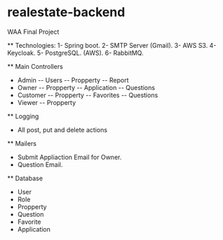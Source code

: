 # realestate-backend
WAA Final Project

** Technologies:
1- Spring boot.
2- SMTP Server (Gmail).
3- AWS S3.
4- Keycloak.
5- PostgreSQL. (AWS).
6- RabbitMQ.

** Main Controllers 
- Admin
  -- Users 
  -- Propperty
  -- Report
- Owner
  -- Propperty 
  -- Application 
  -- Questions 
- Customer
  -- Propperty 
  -- Favorites
  -- Questions 
- Viewer
  -- Propperty

** Logging 
 - All post, put and delete actions

** Mailers 
 - Submit Appliaction Email for Owner.
 - Question Email.


** Database
- User 
- Role
- Propperty
- Question 
- Favorite
- Application


